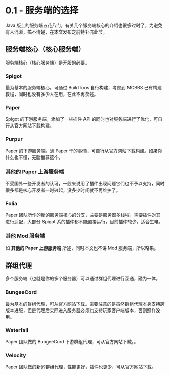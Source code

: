 # 0.1 - 服务端的选择

Java 版上的服务端五花八门，有关几个服务端核心的介绍也很多过时了，为避免有人混淆，搞不清楚，在本文发布之前特补充此节。

## 服务端核心（核心服务端）

服务端核心（核心服务端）是开服的必要。

### Spigot

最为基本的服务端核心。可通过 BuildToos 自行构建，考虑到 MCBBS 已有构建教程，同时也没有多少人在用，在此不再赘述。

### Paper

Spigot 的下游服务端，添加了一些插件 API 的同时也对服务端进行了优化，可自行从官方网站下载构建。

### Purpur

Paper 的下游服务端，通 Paper 干的事情，可自行从官方网站下载构建。如果你什么也不懂，无脑推荐这个。

### 其他的 Paper 上游服务端

不受国外一些开发者的认可，一般来说用了插件出现问题它们也不予以支持，同时很多都是核心开发者一时兴起，没多少时间就不再维护了。

### Folia

Paper 团队所作的新的服务端核心的分支，主要是服务器多线程，需要插件对其进行适配，大部分 Spigot 系的插件都不能直接运行，目前插件较少，适合生电。

### 其他 Mod 服务端

如 **其他的 Paper 上游服务端** 所述，同时本文也不讲 Mod 服务端，所以略果。

## 群组代理

多个服务端（也就是你的多个服务器）可以通过群组代理进行互通，融为一体。

### BungeeCord

最为基本的群组代理，可从官方网站下载。需要注意的是虽然群组代理本身支持跨版本进服，但是代理后实际进入服务器必须也支持玩家客户端版本，否则照样没用。

### Waterfall

Paper 团队做的 BungeeCord 下游群组代理，可从官方网站下载。。

### Velocity

Paper 团队做的新的群组代理，性能更好，插件也更少，可从官方网站下载。
